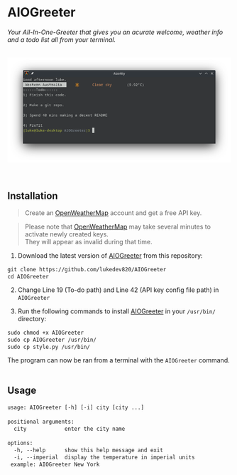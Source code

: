 # AIOGreeter
*Your All-In-One-Greeter that gives you an acurate welcome, weather info and a todo list all from your terminal.*
<br><br>
<p align="center">  
  <img width="772" src="https://github.com/lukedev820/AIOGreeter/blob/main/example.png">
</p>
<br>

## Installation

> Create an [OpenWeatherMap](https://home.openweathermap.org/users/sign_up) account  and get a free API key. 

> Please note that [OpenWeatherMap](https://home.openweathermap.org) may take several minutes to activate newly created keys.<br>They will appear as invalid during that time.

1) Download the latest version of [AIOGreeter](https://github.com/lukedev820/AIOGreeter) from this repository:
```
git clone https://github.com/lukedev820/AIOGreeter
cd AIOGreeter
```
2) Change Line 19 (To-do path) and Line 42 (API key config file path) in `AIOGreeter` 

2) Run the following commands to install [AIOGreeter](https://github.com/lukedev820/AIOGreeter) in your `/usr/bin/` directory:
```
sudo chmod +x AIOGreeter
sudo cp AIOGreeter /usr/bin/
sudo cp style.py /usr/bin/
```

The program can now be ran from a terminal with the `AIOGreeter` command.
<br><br>

## Usage
```
usage: AIOGreeter [-h] [-i] city [city ...]

positional arguments:
  city            enter the city name

options:
  -h, --help      show this help message and exit
  -i, --imperial  display the temperature in imperial units
 example: AIOGreeter New York
```